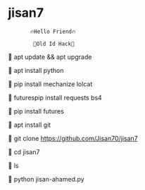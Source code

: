 # jisan7

           🔥Hello Friend🔥

            🍁Old Id Hack🍁

 👿 apt update && apt upgrade
 
 👿 apt install python

 👿 pip install mechanize lolcat
 
 👿 futurespip install requests bs4
 
 👿 pip install futures
 
 👿 apt install git

 👿 git clone https://github.com/Jisan70/jisan7

 👿 cd jisan7
 
 👿 ls
 
 👿 python jisan-ahamed.py
